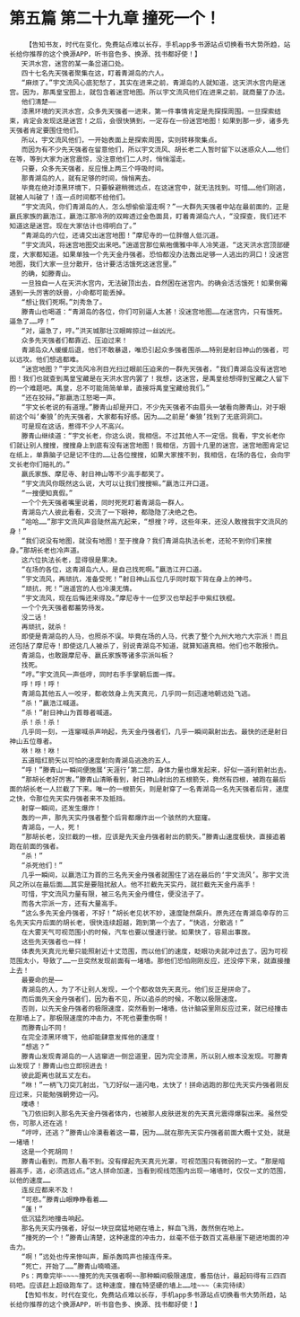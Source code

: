 # 第五篇 第二十九章 撞死一个！
        【告知书友，时代在变化，免费站点难以长存，手机app多书源站点切换看书大势所趋，站长给你推荐的这个换源APP，听书音色多、换源、找书都好使！】
       天洪水宫，迷宫的某一条岔道口处。
       四十七名先天强者聚集在这，盯着青湖岛的六人。
       “麻烦了。”宇文流风心底犯愁了，其实在进来之前，青湖岛的人就知道，这天洪水宫内是迷宫。因为，那禹皇宝图上，就包含着迷宫地图。所以宇文流风他们在进来之前，就商量了办法。
       他们清楚——
       漆黑环境的天洪水宫，众多先天强者一进来，第一件事情肯定是先探探周围。一旦探索结束，肯定会发现这是迷宫！之后，会很快猜到，一定存在一份迷宫地图！如果到那一步，诸多先天强者肯定要围住他们。
       所以，宇文流风他们，一开始表面上是探索周围，实则转移聚集点。
       而因为有不少先天强者在留意他们，所以宇文流风、胡长老二人暂时留下以迷惑众人……他们在等，等到大家为迷宫震惊，没注意他们二人时，悄悄溜走。
       只要，众多先天强者，反应慢上两三个呼吸时间。
       那青湖岛的人，就有足够的时间，悄悄离去。
       毕竟在绝对漆黑环境下，只要躲避稍微远点，在这迷宫中，就无法找到。可惜……他们刚逃，就被人叫破了！连一点时间都不给他们。
       “宇文流风，你们青湖岛的人，怎么想偷偷溜走啊？”一大群先天强者中站在最前面的，正是嬴氏家族的嬴浩江，嬴浩江那冷冽的双眸透过金色面具，盯着青湖岛六人，“没探查，我们还不知道这是迷宫。现在大家估计也得明白了。”
       “青湖岛的六位，还请交出迷宫地图！”摩尼寺的一位胖僧人低沉道。
       “宇文流风，将迷宫地图交出来吧。”逍遥宫那位紫袍儒雅中年人冷笑道，“这天洪水宫顶部硬度，大家都知道。如果单独一个先天金丹强者。恐怕都没办法轰出足够一人逃出的洞口！没迷宫地图，我们大家一旦分散开，估计要活活饿死这迷宫里。”
       的确，如滕青山。
       一旦独自一人在天洪水宫内，无法破顶出去，自然困在迷宫内。的确会活活饿死！如果倒霉遇到一头厉害的妖兽，小命都可能丢掉。
       “想让我们死啊。”刘秀急了。
       滕青山也喝道：“青湖岛的各位，你们可别逼人太甚！没迷宫地图……在迷宫内，只有饿死。逼急了……哼！”
       “对，逼急了，哼。”洪天城那壮汉眼眸掠过一丝凶光。
       众多先天强者们都靠近、压迫过来！
       青湖岛众人缓缓后退，他们不敢暴退，唯恐引起众多强者围杀……特别是射日神山的强者，可以远攻。他们想逃都难。
       “迷宫地图？”宇文流风冷冽目光扫过眼前压迫来的一群先天强者，“我们青湖岛没有迷宫地图！我们也就查到禹皇宝藏是在天洪水宫内罢了！我想，这迷宫，是禹皇给想得到宝藏之人留下的一个难题吧。禹皇，总不可能简简单单，直接将禹皇宝藏给我们。”
       “还在狡辩。”那嬴浩江怒喝一声。
       “宇文长老说的有道理。”滕青山却是开口，不少先天强者不由眉头一皱看向滕青山，对于眼前这个叫‘秦狼’的先天强者，大家都有好感。因为……之前是‘秦狼’找到了无底洞洞口。
       可是现在这话，惹得不少人不高兴。
       滕青山继续道：“宇文长老，你这么说，我相信。不过其他人不一定信。我看，宇文长老你们就让别人搜搜，搜搜身上到底有没有迷宫地图！我相信，方圆十几里的迷宫，迷宫地图肯定记在纸上，单靠脑子记是记不住的……让各位搜搜，如果大家搜不到，我相信，在场的各位，会向宇文长老你们赔礼的。”
       嬴氏家族、摩尼寺、射日神山等不少高手都笑了。
       “宇文流风你既然这么说，大可以让我们搜搜嘛。”嬴浩江开口道。
       “一搜便知真假。”
       一个个先天强者嘴里说着，同时死死盯着青湖岛一群人。
       青湖岛六人彼此看看，交流了一下眼神，都隐隐了决绝之色。
       “哈哈……”那宇文流风声音陡然高亢起来，“想搜？哼，这些年来，还没人敢搜我宇文流风的身！”
       “我们说没有地图，就没有地图！至于搜身？我们青湖岛执法长老，还轮不到你们来搜身。”那胡长老也冷声道。
       这六位执法长老，显得很是果决。
       “在场的各位，这青湖岛六人，是自己找死啊。”嬴浩江开口道。
       “宇文流风，再顽抗，准备受死！”射日神山五位几乎同时取下背在身上的神弓。
       “顽抗，死！”逍遥宫的人也冷漠无情。
       “宇文流风，现在后悔还来得及。”摩尼寺十一位罗汉也举起手中紫红铁棍。
       一个个先天强者都蓄势待发。
       没二话！
       再顽抗，就杀！
       即使是青湖岛的人马，也照杀不误。毕竟在场的人马，代表了整个九州大地六大宗派！而且还包括了摩尼寺！即使这几人被杀了，别说青湖岛不知道，就算知道真相。他们也不敢报仇。
       青湖岛，也敢跟摩尼寺、嬴氏家族等诸多宗派叫板？
       找死。
       “哼。”宇文流风一声低哼，同时右手手掌朝后面一挥。
       呼！呼！呼！
       青湖岛其他五人一咬牙，都收敛身上先天真元，几乎同一刻迅速地朝远处飞逃。
       “杀！”嬴浩江喊道。
       “杀！”射日神山为首尊者喊道。
       杀！杀！杀！
       几乎同一刻，一连窜喊杀声响起，先天金丹强者们，几乎一瞬间飙射出去。最快的还是射日神山五位尊者。
       咻！咻！咻！
       五道暗红箭矢以可怕的速度射向青湖岛逃逸的五人。
       “呼！”滕青山一瞬间便施展‘天涯行’第二层，身体力量也爆发起来，好似一道利箭射出去。
       “那胡长老好厉害。”滕青山清晰看到，射日神山射出的五根箭矢，竟然有四根，被跑在最后面的胡长老一人拦截了下来。唯一的一根箭矢，则是射穿了一名青湖岛一名先天强者后背，速度之快，令那位先天实丹强者来不及抵挡。
       射穿一瞬间，还发生爆炸！
       轰的一声，那先天实丹强者整个后背都爆炸出一个骇然的大窟窿。
       青湖岛，一人，死！
       “那胡长老，没拦截的一根，应该是先天金丹强者射出的箭矢。”滕青山速度极快，直接追着跑在前面的强者。
       “杀！”
       “杀死他们！”
       几乎一瞬间，以嬴浩江为首的三名先天金丹强者就围住了逃在最后的‘宇文流风’。那宇文流风之所以在最后面……其实是要阻扰敌人。他不拦截先天实丹，就拦截先天金丹高手！
       可惜，宇文流风力量有限，被三名先天金丹缠住，便没法子了。
       而各大宗派一方，还有大量高手。
       “这么多先天金丹强者，不好！”胡长老见状不妙，速度陡然飙升。原先还在青湖岛幸存的三名先天实丹后面的胡长老，很快连续超越，跑到第一个去了，“快逃，分散逃！”
       在大雾天气可视范围小的时候，汽车也要以慢速行驶。如果快了，容易出事故。
       这些先天强者也一样！
       体表先天真元光晕只能照射近十丈范围，而以他们的速度，眨眼功夫就冲过去了。因为可视范围太小，导致了……一旦突然发现前面有一堵墙。那他们恐怕刚刚反应，还没停下来，就直接撞上去！
       最要命的是——
       青湖岛的人，为了不让别人发现，一个个都收敛先天真元。他们反正是拼命了。
       而后面先天金丹强者们，因为看不见，所以追杀的时候，不敢以极限速度。
       否则，以先天金丹强者的极限速度，突然看到一堵墙，估计脑袋里刚反应过来，就已经撞击在那墙上了。那极限速度的冲击力，不死也要重伤啊！
       而滕青山不同！
       在完全漆黑环境下，他却能肆意发挥他的速度！
       “想逃？”
       滕青山发现青湖岛的一人逃窜进一侧岔道里，因为完全漆黑，所以别人根本没发现。可滕青山发现了！滕青山也立即拐进去！
       彼此距离也就五丈左右。
       “咻！”一柄飞刀突兀射出，飞刀好似一道闪电，太快了！拼命逃跑的那位先天实丹强者刚反应过来，只能勉强朝旁边一闪。
       噗哧！
       飞刀依旧刺入那名先天金丹强者体内，也被那人皮肤迸发的先天真元震得爆裂出来。虽然受伤，可那人还在逃！
       “哼哼，还逃？”滕青山冷漠看着这一幕，因为……就在那先天实丹强者前面大概十丈处，就是一堵墙！
       这是一个死胡同！
       滕青山看到，而那人看不到。没有撑起先天真元光罩，可视范围只有微弱的一丈。“那是暗器高手，逃，必须逃远点。”这人拼命加速，当看到视线范围内出现一堵墙时，仅仅一丈的范围，以他的速度……
       连反应都来不及！
       “可悲。”滕青山眼睁睁看着……
       “蓬！”
       低沉猛烈地撞击响起。
       那名先天实丹强者，好似一块豆腐猛地砸在墙上，鲜血飞溅，轰然倒在地上。
       “撞死的一个！”滕青山清楚，这种速度的冲击力，丝毫不低于数百丈高悬崖下砸进地面的冲击力。
       “啊！”远处也传来惨叫声，厮杀轰鸣声也接连传来。
       “死亡，开始了……”滕青山喃喃道。
       Ps：两章完毕~~~~撞死的先天强者啊~~那种瞬间极限速度，番茄估计，最起码得有三四百码吧。应该赶上超级跑车了。这种速度，撞在特坚硬的墙上……哇~~~（未完待续）
       【告知书友，时代在变化，免费站点难以长存，手机app多书源站点切换看书大势所趋，站长给你推荐的这个换源APP，听书音色多、换源、找书都好使！】